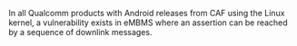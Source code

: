 In all Qualcomm products with Android releases from CAF using the Linux kernel, a vulnerability exists in eMBMS where an assertion can be reached by a sequence of downlink messages.